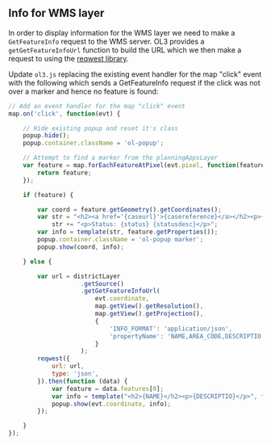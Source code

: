 ## Info for WMS layer

In order to display information for the WMS layer we need to make a `GetFeatureInfo` request to the WMS server. OL3 provides a `getGetFeatureInfoUrl` function to build the URL which we then make a request to using the [reqwest library](https://github.com/ded/reqwest).

Update `ol3.js` replacing the existing event handler for the map "click" event with the following which sends a GetFeatureInfo request if the click was not over a marker and hence no feature is found:

```javascript
// Add an event handler for the map "click" event
map.on('click', function(evt) {

    // Hide existing popup and reset it's class
    popup.hide();
    popup.container.className = 'ol-popup';

    // Attempt to find a marker from the planningAppsLayer
    var feature = map.forEachFeatureAtPixel(evt.pixel, function(feature, layer) {
        return feature;
    });

    if (feature) {

        var coord = feature.getGeometry().getCoordinates();
        var str = "<h2><a href='{caseurl}'>{casereference}</a></h2><p>{locationtext}</p>";
            str += "<p>Status: {status} {statusdesc}</p>";
        var info = template(str, feature.getProperties());
        popup.container.className = 'ol-popup marker';
        popup.show(coord, info);

    } else {

        var url = districtLayer
                    .getSource()
                    .getGetFeatureInfoUrl(
                        evt.coordinate,
                        map.getView().getResolution(),
                        map.getView().getProjection(),
                        {
                            'INFO_FORMAT': 'application/json',
                            'propertyName': 'NAME,AREA_CODE,DESCRIPTIO'
                        }
                    );
        reqwest({
            url: url,
            type: 'json',
        }).then(function (data) {
            var feature = data.features[0];
            var info = template("<h2>{NAME}</h2><p>{DESCRIPTIO}</p>", feature.properties);
            popup.show(evt.coordinate, info);
        });

    }
});
```
